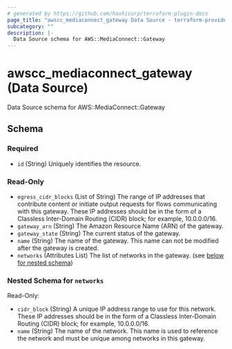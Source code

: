 ```yaml
---
# generated by https://github.com/hashicorp/terraform-plugin-docs
page_title: "awscc_mediaconnect_gateway Data Source - terraform-provider-awscc"
subcategory: ""
description: |-
  Data Source schema for AWS::MediaConnect::Gateway
---
```


# awscc_mediaconnect_gateway (Data Source)

Data Source schema for AWS::MediaConnect::Gateway



<!-- schema generated by tfplugindocs -->
## Schema

### Required

- `id` (String) Uniquely identifies the resource.

### Read-Only

- `egress_cidr_blocks` (List of String) The range of IP addresses that contribute content or initiate output requests for flows communicating with this gateway. These IP addresses should be in the form of a Classless Inter-Domain Routing (CIDR) block; for example, 10.0.0.0/16.
- `gateway_arn` (String) The Amazon Resource Name (ARN) of the gateway.
- `gateway_state` (String) The current status of the gateway.
- `name` (String) The name of the gateway. This name can not be modified after the gateway is created.
- `networks` (Attributes List) The list of networks in the gateway. (see [below for nested schema](#nestedatt--networks))

<a id="nestedatt--networks"></a>
### Nested Schema for `networks`

Read-Only:

- `cidr_block` (String) A unique IP address range to use for this network. These IP addresses should be in the form of a Classless Inter-Domain Routing (CIDR) block; for example, 10.0.0.0/16.
- `name` (String) The name of the network. This name is used to reference the network and must be unique among networks in this gateway.
